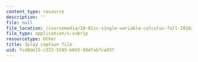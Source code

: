 ```yaml
---
content_type: resource
description: ''
file: null
file_location: /coursemedia/18-01sc-single-variable-calculus-fall-2010/fcd0de15c3725595b0d3584fab7ca937_KhwQKE_tld0.vtt
file_type: application/x-subrip
resourcetype: Other
title: 3play caption file
uid: fcd0de15-c372-5595-b0d3-584fab7ca937
---
```

